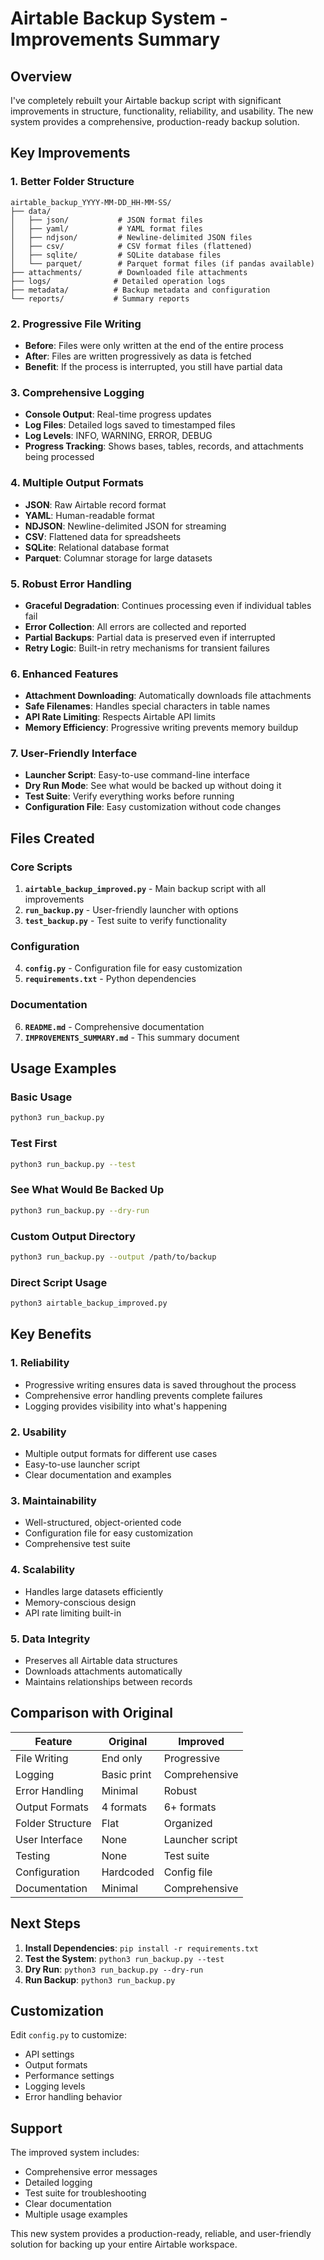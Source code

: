 # Airtable Backup System - Improvements Summary

## Overview

I've completely rebuilt your Airtable backup script with significant improvements in structure, functionality, reliability, and usability. The new system provides a comprehensive, production-ready backup solution.

## Key Improvements

### 1. **Better Folder Structure**
```
airtable_backup_YYYY-MM-DD_HH-MM-SS/
├── data/
│   ├── json/           # JSON format files
│   ├── yaml/           # YAML format files
│   ├── ndjson/         # Newline-delimited JSON files
│   ├── csv/            # CSV format files (flattened)
│   ├── sqlite/         # SQLite database files
│   └── parquet/        # Parquet format files (if pandas available)
├── attachments/        # Downloaded file attachments
├── logs/              # Detailed operation logs
├── metadata/          # Backup metadata and configuration
└── reports/           # Summary reports
```

### 2. **Progressive File Writing**
- **Before**: Files were only written at the end of the entire process
- **After**: Files are written progressively as data is fetched
- **Benefit**: If the process is interrupted, you still have partial data

### 3. **Comprehensive Logging**
- **Console Output**: Real-time progress updates
- **Log Files**: Detailed logs saved to timestamped files
- **Log Levels**: INFO, WARNING, ERROR, DEBUG
- **Progress Tracking**: Shows bases, tables, records, and attachments being processed

### 4. **Multiple Output Formats**
- **JSON**: Raw Airtable record format
- **YAML**: Human-readable format
- **NDJSON**: Newline-delimited JSON for streaming
- **CSV**: Flattened data for spreadsheets
- **SQLite**: Relational database format
- **Parquet**: Columnar storage for large datasets

### 5. **Robust Error Handling**
- **Graceful Degradation**: Continues processing even if individual tables fail
- **Error Collection**: All errors are collected and reported
- **Partial Backups**: Partial data is preserved even if interrupted
- **Retry Logic**: Built-in retry mechanisms for transient failures

### 6. **Enhanced Features**
- **Attachment Downloading**: Automatically downloads file attachments
- **Safe Filenames**: Handles special characters in table names
- **API Rate Limiting**: Respects Airtable API limits
- **Memory Efficiency**: Progressive writing prevents memory buildup

### 7. **User-Friendly Interface**
- **Launcher Script**: Easy-to-use command-line interface
- **Dry Run Mode**: See what would be backed up without doing it
- **Test Suite**: Verify everything works before running
- **Configuration File**: Easy customization without code changes

## Files Created

### Core Scripts
1. **`airtable_backup_improved.py`** - Main backup script with all improvements
2. **`run_backup.py`** - User-friendly launcher with options
3. **`test_backup.py`** - Test suite to verify functionality

### Configuration
4. **`config.py`** - Configuration file for easy customization
5. **`requirements.txt`** - Python dependencies

### Documentation
6. **`README.md`** - Comprehensive documentation
7. **`IMPROVEMENTS_SUMMARY.md`** - This summary document

## Usage Examples

### Basic Usage
```bash
python3 run_backup.py
```

### Test First
```bash
python3 run_backup.py --test
```

### See What Would Be Backed Up
```bash
python3 run_backup.py --dry-run
```

### Custom Output Directory
```bash
python3 run_backup.py --output /path/to/backup
```

### Direct Script Usage
```bash
python3 airtable_backup_improved.py
```

## Key Benefits

### 1. **Reliability**
- Progressive writing ensures data is saved throughout the process
- Comprehensive error handling prevents complete failures
- Logging provides visibility into what's happening

### 2. **Usability**
- Multiple output formats for different use cases
- Easy-to-use launcher script
- Clear documentation and examples

### 3. **Maintainability**
- Well-structured, object-oriented code
- Configuration file for easy customization
- Comprehensive test suite

### 4. **Scalability**
- Handles large datasets efficiently
- Memory-conscious design
- API rate limiting built-in

### 5. **Data Integrity**
- Preserves all Airtable data structures
- Downloads attachments automatically
- Maintains relationships between records

## Comparison with Original

| Feature | Original | Improved |
|---------|----------|----------|
| File Writing | End only | Progressive |
| Logging | Basic print | Comprehensive |
| Error Handling | Minimal | Robust |
| Output Formats | 4 formats | 6+ formats |
| Folder Structure | Flat | Organized |
| User Interface | None | Launcher script |
| Testing | None | Test suite |
| Configuration | Hardcoded | Config file |
| Documentation | Minimal | Comprehensive |

## Next Steps

1. **Install Dependencies**: `pip install -r requirements.txt`
2. **Test the System**: `python3 run_backup.py --test`
3. **Dry Run**: `python3 run_backup.py --dry-run`
4. **Run Backup**: `python3 run_backup.py`

## Customization

Edit `config.py` to customize:
- API settings
- Output formats
- Performance settings
- Logging levels
- Error handling behavior

## Support

The improved system includes:
- Comprehensive error messages
- Detailed logging
- Test suite for troubleshooting
- Clear documentation
- Multiple usage examples

This new system provides a production-ready, reliable, and user-friendly solution for backing up your entire Airtable workspace. 
